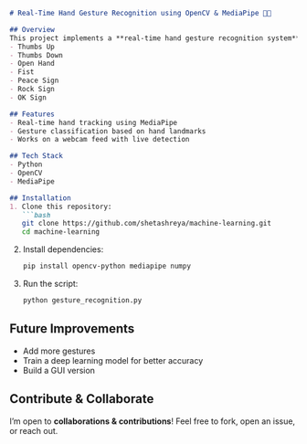 ```md
# Real-Time Hand Gesture Recognition using OpenCV & MediaPipe 🍋🤖  

## Overview  
This project implements a **real-time hand gesture recognition system** using **Python, OpenCV, and MediaPipe**. It detects and classifies hand gestures such as:  
- Thumbs Up  
- Thumbs Down  
- Open Hand  
- Fist  
- Peace Sign  
- Rock Sign  
- OK Sign  

## Features  
- Real-time hand tracking using MediaPipe  
- Gesture classification based on hand landmarks  
- Works on a webcam feed with live detection  

## Tech Stack  
- Python  
- OpenCV  
- MediaPipe  

## Installation  
1. Clone this repository:  
   ```bash
   git clone https://github.com/shetashreya/machine-learning.git
   cd machine-learning
   ```
2. Install dependencies:  
   ```bash
   pip install opencv-python mediapipe numpy
   ```
3. Run the script:  
   ```bash
   python gesture_recognition.py
   ```

## Future Improvements  
- Add more gestures  
- Train a deep learning model for better accuracy  
- Build a GUI version  

## Contribute & Collaborate  
I’m open to **collaborations & contributions**! Feel free to fork, open an issue, or reach out.  

```
